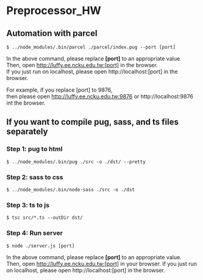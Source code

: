 # Preprocessor_HW
## Automation with parcel
```
$ ../node_modules/.bin/parcel ./parcel/index.pug --port [port]
```
In the above command, please replace **[port]** to an appropriate value.  
Then, open http://luffy.ee.ncku.edu.tw:[port] in the browser.  
If you just run on localhost, please open http://localhost:[port] in the browser.
  
For example, if you replace [port] to 9876,   
then please open http://luffy.ee.ncku.edu.tw:9876 or http://localhost:9876 int the browser.

## If you want to compile pug, sass, and ts files separately
### Step 1: pug to html
```
$ ../node_modules/.bin/pug ./src -o ./dst/ --pretty
```
### Step 2: sass to css
```
$ ../node_modules/.bin/node-sass ./src -o ./dst
```
### Step 3: ts to js
```
$ tsc src/*.ts --outDir dst/
```
### Step 4: Run server
```
$ node ./server.js [port]
```
In the above command, please replace **[port]** to an appropriate value.  
Then, open http://luffy.ee.ncku.edu.tw:[port] in your browser.
If you just run on localhost, please open http://localhost:[port] in the browser.
